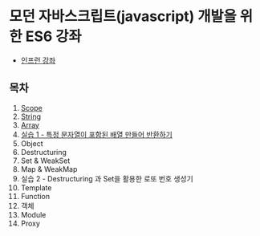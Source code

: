 # 모던 자바스크립트(javascript) 개발을 위한 ES6 강좌
  * [인프런 강좌](https://www.inflearn.com/course/es6-%EA%B0%95%EC%A2%8C-%EC%9E%90%EB%B0%94%EC%8A%A4%ED%81%AC%EB%A6%BD%ED%8A%B8#description)

  ## 목차
  1. [Scope](./1.Scope/Scope.md)
  2. [String](./2.String/String.md)
  3. [Array](./3.Array/Array.md)
  4. [실습 1 - 특정 문자열이 포함된 배열 만들어 반환하기](./실습/example1.md)
  5. Object
  6. Destructuring
  7. Set & WeakSet
  8. Map & WeakMap
  9. 실습 2 - Destructuring 과 Set을 활용한 로또 번호 생성기
  10. Template
  11. Function
  12. 객체
  13. Module
  14. Proxy
